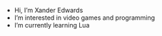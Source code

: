 - Hi, I’m Xander Edwards
- I’m interested in video games and programming
- I’m currently learning Lua
